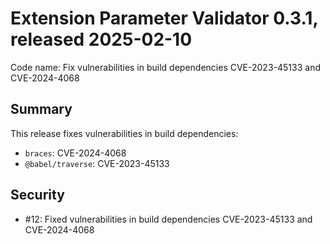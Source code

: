 # Extension Parameter Validator 0.3.1, released 2025-02-10

Code name: Fix vulnerabilities in build dependencies CVE-2023-45133 and CVE-2024-4068

## Summary

This release fixes vulnerabilities in build dependencies:

* `braces`: CVE-2024-4068
* `@babel/traverse`: CVE-2023-45133

## Security

* #12: Fixed vulnerabilities in build dependencies CVE-2023-45133 and CVE-2024-4068
